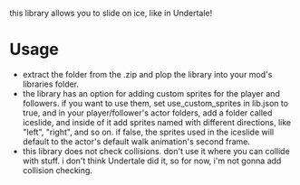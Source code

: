 this library allows you to slide on ice, like in Undertale!
# Usage
- extract the folder from the .zip and plop the library into your mod's libraries folder.
- the library has an option for adding custom sprites for the player and followers. if you want to use them, set use_custom_sprites in lib.json to true, and in your player/follower's actor folders, add a folder called iceslide, and inside of it add sprites named with different directions, like "left", "right", and so on. if false, the sprites used in the iceslide will default to the actor's default walk animation's second frame.
- this library does not check collisions. don't use it where you can collide with stuff. i don't think Undertale did it, so for now, i'm not gonna add collision checking.
